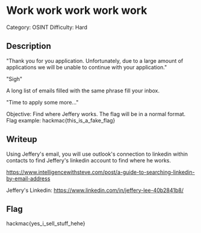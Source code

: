 # Work work work work work

Category: OSINT
Difficulty: Hard

## Description

"Thank you for you application. Unfortunately, due to a large amount of applications we will be unable to continue with your application."

"Sigh"

A long list of emails filled with the same phrase fill your inbox.

"Time to apply some more..."


Objective: Find where Jeffery works. The flag will be in a normal format.
Flag example: hackmac{this_is_a_fake_flag}

## Writeup

Using Jeffery's email, you will use outlook's connection to linkedin within contacts to find Jeffery's linkedin account to find where he works.

https://www.intelligencewithsteve.com/post/a-guide-to-searching-linkedin-by-email-address

Jeffery's Linkedin: https://www.linkedin.com/in/jeffery-lee-40b2841b8/

## Flag

hackmac{yes_i_sell_stuff_hehe}
